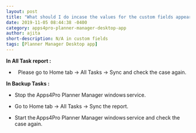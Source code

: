 ```yaml
---
layout: post
title: "What should I do incase the values for the custom fields appear as N/A?"
date: 2019-11-05 08:44:38 -0400
category: apps4pro-planner-manager-desktop-app
author: ajita
short-description: N/A in custom fields
tags: [Planner Manager Desktop app]
---
```


**In All Task report :** 

-       Please go to Home tab -> All Tasks -> Sync and check the case again. 

**In Backup Tasks :**

-    Stop the Apps4Pro Planner Manager windows service. 

-    Go to Home tab -> All Tasks -> Sync the report. 
     
-   Start the Apps4Pro Planner Manager windows service and check the case again. 

 